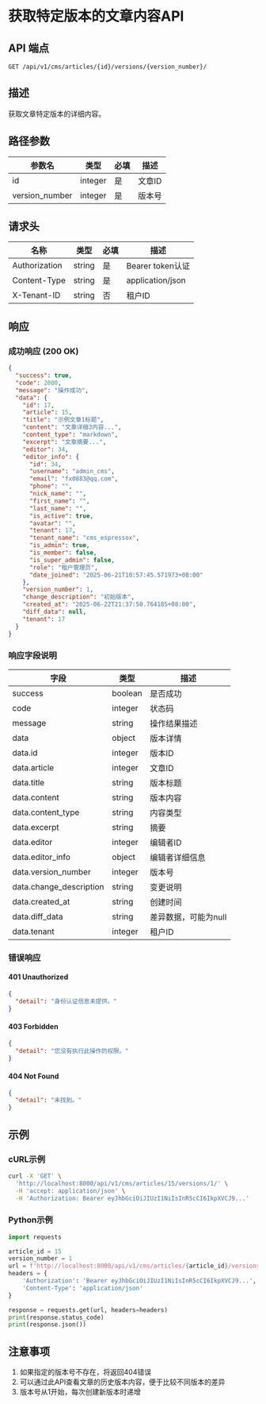# 获取特定版本的文章内容API

## API 端点

```
GET /api/v1/cms/articles/{id}/versions/{version_number}/
```

## 描述

获取文章特定版本的详细内容。

## 路径参数

| 参数名 | 类型 | 必填 | 描述 |
|--------|------|------|------|
| id | integer | 是 | 文章ID |
| version_number | integer | 是 | 版本号 |

## 请求头

| 名称 | 类型 | 必填 | 描述 |
|------|------|------|------|
| Authorization | string | 是 | Bearer token认证 |
| Content-Type | string | 是 | application/json |
| X-Tenant-ID | string | 否 | 租户ID |

## 响应

### 成功响应 (200 OK)

```json
{
  "success": true,
  "code": 2000,
  "message": "操作成功",
  "data": {
    "id": 17,
    "article": 15,
    "title": "示例文章1标题",
    "content": "文章详细3内容...",
    "content_type": "markdown",
    "excerpt": "文章摘要...",
    "editor": 34,
    "editor_info": {
      "id": 34,
      "username": "admin_cms",
      "email": "fx0883@qq.com",
      "phone": "",
      "nick_name": "",
      "first_name": "",
      "last_name": "",
      "is_active": true,
      "avatar": "",
      "tenant": 17,
      "tenant_name": "cms_espressox",
      "is_admin": true,
      "is_member": false,
      "is_super_admin": false,
      "role": "租户管理员",
      "date_joined": "2025-06-21T10:57:45.571973+08:00"
    },
    "version_number": 1,
    "change_description": "初始版本",
    "created_at": "2025-06-22T21:37:50.764185+08:00",
    "diff_data": null,
    "tenant": 17
  }
}
```

### 响应字段说明

| 字段 | 类型 | 描述 |
|------|------|------|
| success | boolean | 是否成功 |
| code | integer | 状态码 |
| message | string | 操作结果描述 |
| data | object | 版本详情 |
| data.id | integer | 版本ID |
| data.article | integer | 文章ID |
| data.title | string | 版本标题 |
| data.content | string | 版本内容 |
| data.content_type | string | 内容类型 |
| data.excerpt | string | 摘要 |
| data.editor | integer | 编辑者ID |
| data.editor_info | object | 编辑者详细信息 |
| data.version_number | integer | 版本号 |
| data.change_description | string | 变更说明 |
| data.created_at | string | 创建时间 |
| data.diff_data | string | 差异数据，可能为null |
| data.tenant | integer | 租户ID |

### 错误响应

#### 401 Unauthorized

```json
{
  "detail": "身份认证信息未提供。"
}
```

#### 403 Forbidden

```json
{
  "detail": "您没有执行此操作的权限。"
}
```

#### 404 Not Found

```json
{
  "detail": "未找到。"
}
```

## 示例

### cURL示例

```bash
curl -X 'GET' \
  'http://localhost:8000/api/v1/cms/articles/15/versions/1/' \
  -H 'accept: application/json' \
  -H 'Authorization: Bearer eyJhbGciOiJIUzI1NiIsInR5cCI6IkpXVCJ9...'
```

### Python示例

```python
import requests

article_id = 15
version_number = 1
url = f'http://localhost:8000/api/v1/cms/articles/{article_id}/versions/{version_number}/'
headers = {
    'Authorization': 'Bearer eyJhbGciOiJIUzI1NiIsInR5cCI6IkpXVCJ9...',
    'Content-Type': 'application/json'
}

response = requests.get(url, headers=headers)
print(response.status_code)
print(response.json())
```

## 注意事项

1. 如果指定的版本号不存在，将返回404错误
2. 可以通过此API查看文章的历史版本内容，便于比较不同版本的差异
3. 版本号从1开始，每次创建新版本时递增 